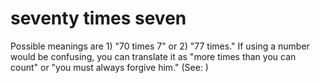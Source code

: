 
# seventy times seven
Possible meanings are 1) "70 times 7" or 2) "77 times." If using a number would be confusing, you can translate it as "more times than you can count" or "you must always forgive him." (See: )